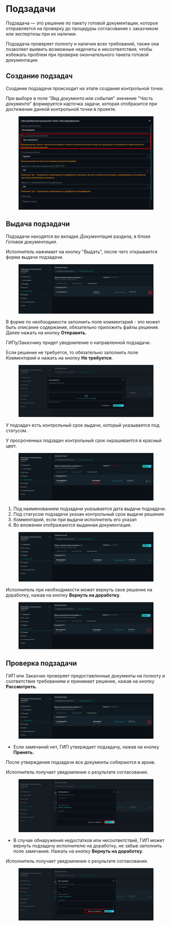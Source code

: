 # Подзадачи

Подзадача — это решение по пакету готовой документации, которое отправляется на проверку до процедуры согласования с заказчиком или экспертизы при их наличии.&#x20;

Подзадача проверяет полноту и наличие всех требований, также она позволяет выявить возможные недочеты и несоответствия, чтобы избежать проблем при проверке окончательного пакета готовой документации.

## Создание подзадач

Создание подзадачи происходит на этапе создания контрольной точки.

При выборе в поле "_Вид документа или события_" значение "_Часть документа_" формируется карточка задачи, которая отобразится при достижении данной контрольной точки в проекте.

<figure><img src="../../gitbook/assets/image (49).png" alt=""><figcaption></figcaption></figure>

## Выдача подзадачи

Подзадачи находятся во вкладке _Документация_ раздела, в блоке _Готовая документация_.

Исполнитель нажимает на кнопку "Выдать", после чего открывается форма выдачи подзадачи.

<figure><img src="../../gitbook/assets/image (50).png" alt=""><figcaption></figcaption></figure>

В форме по необходимости заполнить поле комментарий - это может быть описание содержания,  обязательно приложить файлы решения. Далее нажать на кнопку **Отправить.**

ГИПу/Заказчику придет уведомление о направленной подзадачи.

Если решение не требуется, то обязательно заполнить поле _Комментарий_ и нажать на кнопку **Не требуется**.

<figure><img src="../../gitbook/assets/image (51).png" alt=""><figcaption></figcaption></figure>

У подзадач есть контрольный срок выдачи, который указывается под статусом.

У просроченных подзадач контрольный срок окрашивается в красный цвет.

<figure><img src="../../gitbook/assets/image (48).png" alt=""><figcaption></figcaption></figure>

1. Под наименованием подзадачи указывается дата выдачи подзадачи.
2. Под статусом подзадачи указан контрольный срок выдачи решения
3. Комментарий, если при выдачи исполнитель его указал
4. Во вложении отображаются выданная документация.

<figure><img src="../../gitbook/assets/image (53).png" alt=""><figcaption></figcaption></figure>

Исполнитель при необходимости может вернуть свое решение на доработку, нажав на кнопку **Вернуть на доработку**.

<figure><img src="../../gitbook/assets/image (52).png" alt=""><figcaption></figcaption></figure>

## Проверка подзадачи

ГИП или Заказчик проверяет предоставленные документы на полноту и соответствие требованиям и принимает решение, нажав на кнопку **Рассмотреть.**

<figure><img src="../../gitbook/assets/image (54).png" alt=""><figcaption></figcaption></figure>

* Если замечаний нет, ГИП утверждает подзадачу, нажав на кнопку **Принять.**

После утверждения подзадачи все документы собираются в архив.

Исполнитель получает уведомление о результате согласования.

<figure><img src="../../gitbook/assets/image (55).png" alt=""><figcaption></figcaption></figure>

* В  случае обнаружения недостатков или несоответствий, ГИП может вернуть подзадачу исполнителю на доработку, не забыв заполнить поле замечания. Нажать на кнопку **Вернуть на доработку**.

Исполнитель получает уведомление о результате согласования.

<figure><img src="../../gitbook/assets/image (56).png" alt=""><figcaption></figcaption></figure>
